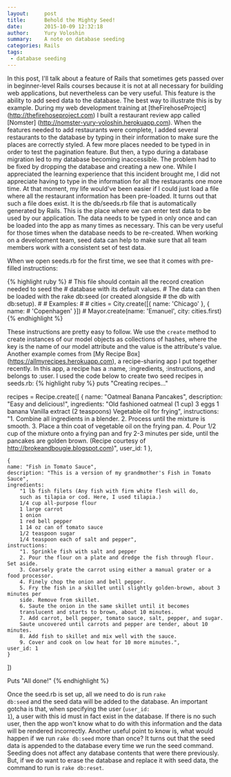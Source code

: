 ```yaml
---
layout:     post
title:      Behold the Mighty Seed!
date:       2015-10-09 12:32:18
author:     Yury Voloshin
summary:    A note on database seeding
categories: Rails
tags:
 - database seeding
---
```


In this post, I'll talk about a feature of Rails that sometimes gets passed over in beginner-level Rails courses because it is not at all necessary for building web applications, but nevertheless can be very useful. This feature is the ability to add seed data to the database. The best way to illustrate this is by example. During my web development training at [theFirehoseProject] (http://thefirehoseproject.com) I built a restaurant review app called [Nomster] (http://nomster-yury-voloshin.herokuapp.com). When the features needed to add restaurants were complete, I added several restaurants to the database by typing in their information to make sure the places are correctly styled. A few more places needed to be typed in in order to test the pagination feature. But then, a typo during a database migration led to my database becoming inaccessible. The problem had to be fixed by dropping the database and creating a new one. While I appreciated the learning experience that this incident brought me, I did not appreciate having to type in the information for all the restaurants one more time. At that moment, my life would've been easier if I could just load a file where all the restaurant information has been pre-loaded. It turns out that such a file does exist. It is the db/seeds.rb file that is automatically generated by Rails. This is the place where we can enter test data to be used by our application. The data needs to be typed in only once and can be loaded into the app as many times as necessary. This can be very useful for those times when the database needs to be re-created. When working on a development team, seed data can help to make sure that all team members work with a consistent set of test data.

When we open seeds.rb for the first time, we see that it comes with pre-filled instructions:

{% highlight ruby %}
	# This file should contain all the record creation needed to seed the 
	# database with its default values.
	# The data can then be loaded with the rake db:seed (or created alongside 
	# the db with db:setup).
	#
	# Examples:
	#
	#   cities = City.create([{ name: 'Chicago' }, { name: 
	# 'Copenhagen' }])
	#   Mayor.create(name: 'Emanuel', city: cities.first)
 {% endhighlight %}

These instructions are pretty easy to follow. We use the <code>create</code> method to create instances of our model objects as collections of hashes, where the key is the name of our model attribute and the value is the attribute's value. Another example comes from [My Recipe Box] (https://allmyrecipes.herokuapp.com), a recipe-sharing app I put together recently. In this app, a recipe has a :name, :ingredients, :instructions, and belongs to :user. I used the code below to create two seed recipes in seeds.rb:
{% highlight ruby %}
puts "Creating recipes..."

recipes = Recipe.create([
	{
	name: "Oatmeal Banana Pancakes", 
	description: "Easy and delicious!", 
	ingredients:
		"Old fashioned oatmeal (1 cup) 
		3 eggs 
		1 banana 
		Vanilla extract (2 teaspoons) 
		Vegetable oil for frying", 
	instructions: 
		"1. Combine all ingredients in a blender. 
		2. Process until the mixture is smooth. 
		3. Place a thin coat of vegetable oil on the frying pan. 
		4. Pour 1/2 cup of the mixture onto a frying pan and fry 2-3 
		minutes per side, until the pancakes are golden brown.
		(Recipe courtesy of http://brokeandbougie.blogspot.com)", 
	user_id: 1
	},

	{
	name: "Fish in Tomato Sauce", 
	description: "This is a version of my grandmother's Fish in Tomato Sauce", 
	ingredients:
		"1 lb fish filets (Any fish with firm white flesh will do, 
		such as tilapia or cod. Here, I used tilapia.) 
		1/4 cup all-purpose flour 
		1 large carrot 
		1 onion 
		1 red bell pepper 
		1 14 oz can of tomato sauce 
		1/2 teaspoon sugar 
		1/4 teaspoon each of salt and pepper", 
	instructions: 
		"1. Sprinkle fish with salt and pepper 
		2. Pour the flour on a plate and dredge the fish through flour. Set aside. 
		3. Coarsely grate the carrot using either a manual grater or a food processor. 
		4. Finely chop the onion and bell pepper. 
		5. Fry the fish in a skillet until slightly golden-brown, about 3 minutes per 
		side. Remove from skillet. 
		6. Saute the onion in the same skillet until it becomes 
		translucent and starts to brown, about 10 minutes. 
		7. Add carrot, bell pepper, tomato sauce, salt, pepper, and sugar. 
		Saute uncovered until carrots and pepper are tender, about 10 minutes. 
		8. Add fish to skillet and mix well with the sauce. 
		9. Cover and cook on low heat for 10 more minutes.", 
	user_id: 1
	}
])

Puts "All done!"
{% endhighlight %}

Once the seed.rb is set up, all we need to do is run <code>rake db:seed</code> and the seed data will be added to the database. An important gotcha is that, when specifying the user (<code>user_id: 1</code>), a user with this id must in fact exist in the database. If there is no such user, then the app won't know what to do with this information and the data will be rendered incorrectly. Another useful point to know is, what would happen if we run <code>rake db:seed</code> more than once? It turns out that the seed data is appended to the database every time we run the seed command. Seeding does not affect any database contents that were there previously. But, if we do want to erase the database and replace it with seed data, the command to run is <code>rake db:reset</code>.


